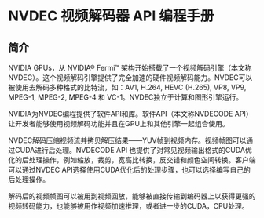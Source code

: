 # NVDEC 视频解码器 API 编程手册

## 简介

NVIDIA GPUs，从 NVIDIA® Fermi™ 架构开始搭载了一个视频解码引擎（本文称NVDEC）。这个视频解码引擎提供了完全加速的硬件视频解码能力。NVDEC可以被使用去解码多种格式的比特流，如：AV1, H.264, HEVC (H.265), VP8, VP9, MPEG-1, MPEG-2, MPEG-4 和 VC-1。NVDEC独立于计算和图形引擎运行。

NVIDIA为NVDEC编程提供了软件API和库。软件API（本文称NVDECODE API）让开发者能够使用视频解码功能并且在GPU上和其他引擎一起组合使用。

NVDEC解码压缩视频流并拷贝解压结果——YUV帧到视频内存。视频帧图可以通过CUDA进行后处理。NVDECODE API 也提供了对常见视频输出格式的CUDA优化的后处理操作，例如缩放，裁剪，宽高比转换，反交错和颜色空间转换。客户端可以通过NVDEC API选择使用CUDA优化后的处理步骤，也可以选择编写自己的后处理操作。

解码后的视频帧图可以被用到视频回放，能够被直接传输到编码器上以获得更强的视频转码能力，也能够被用作视频加速推理，或者进一步的CUDA，CPU处理。
